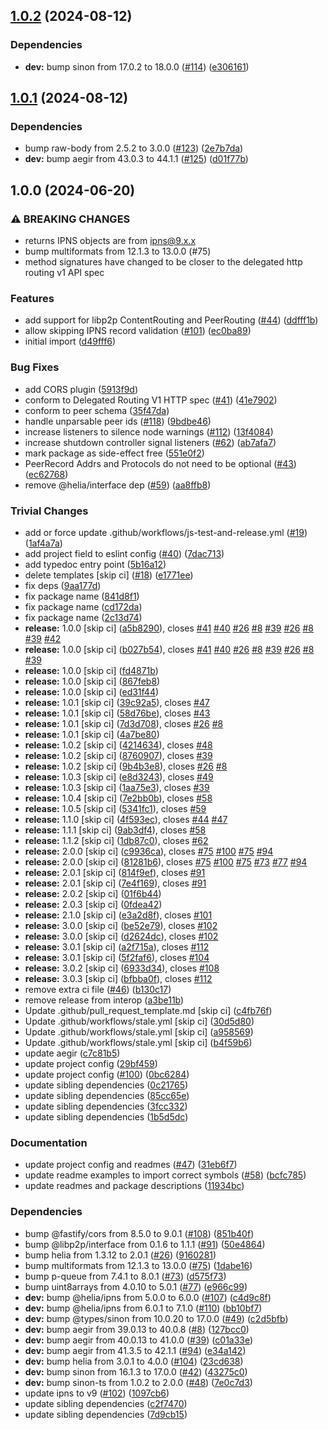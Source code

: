 ## [1.0.2](https://github.com/ipfs/helia-delegated-routing-v1-http-api/compare/v1.0.1...v1.0.2) (2024-08-12)

### Dependencies

* **dev:** bump sinon from 17.0.2 to 18.0.0 ([#114](https://github.com/ipfs/helia-delegated-routing-v1-http-api/issues/114)) ([e306161](https://github.com/ipfs/helia-delegated-routing-v1-http-api/commit/e3061613fb7dbe8773a9ac8eecea8013e9f6341e))

## [1.0.1](https://github.com/ipfs/helia-delegated-routing-v1-http-api/compare/v1.0.0...v1.0.1) (2024-08-12)

### Dependencies

* bump raw-body from 2.5.2 to 3.0.0 ([#123](https://github.com/ipfs/helia-delegated-routing-v1-http-api/issues/123)) ([2e7b7da](https://github.com/ipfs/helia-delegated-routing-v1-http-api/commit/2e7b7da9375e2a1f28ffa83d9c005a7556122489))
* **dev:** bump aegir from 43.0.3 to 44.1.1 ([#125](https://github.com/ipfs/helia-delegated-routing-v1-http-api/issues/125)) ([d01f77b](https://github.com/ipfs/helia-delegated-routing-v1-http-api/commit/d01f77b4c751e076fec0a1d99d2614a6427ff140))

## 1.0.0 (2024-06-20)


### ⚠ BREAKING CHANGES

* returns IPNS objects are from ipns@9.x.x
* bump multiformats from 12.1.3 to 13.0.0 (#75)
* method signatures have changed to be closer to the delegated http routing v1 API spec

### Features

* add support for libp2p ContentRouting and PeerRouting ([#44](https://github.com/ipfs/helia-delegated-routing-v1-http-api/issues/44)) ([ddfff1b](https://github.com/ipfs/helia-delegated-routing-v1-http-api/commit/ddfff1b0e9c5d58042841bdf3ba78ddef00dbcaf))
* allow skipping IPNS record validation ([#101](https://github.com/ipfs/helia-delegated-routing-v1-http-api/issues/101)) ([ec0ba89](https://github.com/ipfs/helia-delegated-routing-v1-http-api/commit/ec0ba898cbe6e839eda7ffc03c672cbaf7fcc4f6))
* initial import ([d49fff6](https://github.com/ipfs/helia-delegated-routing-v1-http-api/commit/d49fff63e425917854b81ec0b7dda45c190db753))


### Bug Fixes

* add CORS plugin ([5913f9d](https://github.com/ipfs/helia-delegated-routing-v1-http-api/commit/5913f9d656da0ab540e5238088394ca8ff44c2f4))
* conform to Delegated Routing V1 HTTP spec ([#41](https://github.com/ipfs/helia-delegated-routing-v1-http-api/issues/41)) ([41e7902](https://github.com/ipfs/helia-delegated-routing-v1-http-api/commit/41e790273f568d0ac939f97d4ff1b1a877345930))
* conform to peer schema ([35f47da](https://github.com/ipfs/helia-delegated-routing-v1-http-api/commit/35f47da0fc9e1db440894a5f213a6d5365716383))
* handle unparsable peer ids ([#118](https://github.com/ipfs/helia-delegated-routing-v1-http-api/issues/118)) ([9bdbe46](https://github.com/ipfs/helia-delegated-routing-v1-http-api/commit/9bdbe469577edda28e81f1799085cd1b49391331))
* increase listeners to silence node warnings ([#112](https://github.com/ipfs/helia-delegated-routing-v1-http-api/issues/112)) ([13f4084](https://github.com/ipfs/helia-delegated-routing-v1-http-api/commit/13f408422422e132f8c00f02108f87cf9ea01bb1))
* increase shutdown controller signal listeners ([#62](https://github.com/ipfs/helia-delegated-routing-v1-http-api/issues/62)) ([ab7afa7](https://github.com/ipfs/helia-delegated-routing-v1-http-api/commit/ab7afa7933eaed61dec9c82d8ac056ee11911436))
* mark package as side-effect free ([551e0f2](https://github.com/ipfs/helia-delegated-routing-v1-http-api/commit/551e0f230d0d53fece38c4bc652dbb827a67c87f))
* PeerRecord Addrs and Protocols do not need to be optional ([#43](https://github.com/ipfs/helia-delegated-routing-v1-http-api/issues/43)) ([ec62768](https://github.com/ipfs/helia-delegated-routing-v1-http-api/commit/ec62768fac9e556314219cc66432aae9624fb5f1))
* remove @helia/interface dep ([#59](https://github.com/ipfs/helia-delegated-routing-v1-http-api/issues/59)) ([aa8ffb8](https://github.com/ipfs/helia-delegated-routing-v1-http-api/commit/aa8ffb87bbfedba43f3bf201fe6c2a41221731da))


### Trivial Changes

* add or force update .github/workflows/js-test-and-release.yml ([#19](https://github.com/ipfs/helia-delegated-routing-v1-http-api/issues/19)) ([1af4a7a](https://github.com/ipfs/helia-delegated-routing-v1-http-api/commit/1af4a7af14c6a177177613917c39b7b4438f25c2))
* add project field to eslint config ([#40](https://github.com/ipfs/helia-delegated-routing-v1-http-api/issues/40)) ([7dac713](https://github.com/ipfs/helia-delegated-routing-v1-http-api/commit/7dac7133c3f6d3dcaf918080281c87d5c6fe9dd1))
* add typedoc entry point ([5b16a12](https://github.com/ipfs/helia-delegated-routing-v1-http-api/commit/5b16a125624dec9881023ad65b05ad7b52e4e524))
* delete templates [skip ci] ([#18](https://github.com/ipfs/helia-delegated-routing-v1-http-api/issues/18)) ([e1771ee](https://github.com/ipfs/helia-delegated-routing-v1-http-api/commit/e1771ee42889b06590f1c6915d7dc43266078e9b))
* fix deps ([9aa177d](https://github.com/ipfs/helia-delegated-routing-v1-http-api/commit/9aa177d038cc30bb6949624c8cc9266cc77364db))
* fix package name ([841d8f1](https://github.com/ipfs/helia-delegated-routing-v1-http-api/commit/841d8f16f9a60774714601dc20f4beeb9af3dff8))
* fix package name ([cd172da](https://github.com/ipfs/helia-delegated-routing-v1-http-api/commit/cd172da90de405c33cfe520f0671e7a582badd15))
* fix package name ([2c13d74](https://github.com/ipfs/helia-delegated-routing-v1-http-api/commit/2c13d74b8bb107c8fef2997eb631e81ecb7190d2))
* **release:** 1.0.0 [skip ci] ([a5b8290](https://github.com/ipfs/helia-delegated-routing-v1-http-api/commit/a5b829016b66df384aa334604e61222ded51de3e)), closes [#41](https://github.com/ipfs/helia-delegated-routing-v1-http-api/issues/41) [#40](https://github.com/ipfs/helia-delegated-routing-v1-http-api/issues/40) [#26](https://github.com/ipfs/helia-delegated-routing-v1-http-api/issues/26) [#8](https://github.com/ipfs/helia-delegated-routing-v1-http-api/issues/8) [#39](https://github.com/ipfs/helia-delegated-routing-v1-http-api/issues/39) [#26](https://github.com/ipfs/helia-delegated-routing-v1-http-api/issues/26) [#8](https://github.com/ipfs/helia-delegated-routing-v1-http-api/issues/8) [#39](https://github.com/ipfs/helia-delegated-routing-v1-http-api/issues/39) [#42](https://github.com/ipfs/helia-delegated-routing-v1-http-api/issues/42)
* **release:** 1.0.0 [skip ci] ([b027b54](https://github.com/ipfs/helia-delegated-routing-v1-http-api/commit/b027b540188ac27dd32e02c5f4d4715c741e483c)), closes [#41](https://github.com/ipfs/helia-delegated-routing-v1-http-api/issues/41) [#40](https://github.com/ipfs/helia-delegated-routing-v1-http-api/issues/40) [#26](https://github.com/ipfs/helia-delegated-routing-v1-http-api/issues/26) [#8](https://github.com/ipfs/helia-delegated-routing-v1-http-api/issues/8) [#39](https://github.com/ipfs/helia-delegated-routing-v1-http-api/issues/39) [#26](https://github.com/ipfs/helia-delegated-routing-v1-http-api/issues/26) [#8](https://github.com/ipfs/helia-delegated-routing-v1-http-api/issues/8) [#39](https://github.com/ipfs/helia-delegated-routing-v1-http-api/issues/39)
* **release:** 1.0.0 [skip ci] ([fd4871b](https://github.com/ipfs/helia-delegated-routing-v1-http-api/commit/fd4871bfbb8c6f8c22a1314420bde0e62ee5fb77))
* **release:** 1.0.0 [skip ci] ([867feb8](https://github.com/ipfs/helia-delegated-routing-v1-http-api/commit/867feb8d9d1531076740daf4271f29a198686796))
* **release:** 1.0.0 [skip ci] ([ed31f44](https://github.com/ipfs/helia-delegated-routing-v1-http-api/commit/ed31f447f4a10914c44eb069a52c542da6014cbe))
* **release:** 1.0.1 [skip ci] ([39c92a5](https://github.com/ipfs/helia-delegated-routing-v1-http-api/commit/39c92a5bb0055aabff9b2b11b184cdde5abff138)), closes [#47](https://github.com/ipfs/helia-delegated-routing-v1-http-api/issues/47)
* **release:** 1.0.1 [skip ci] ([58d76be](https://github.com/ipfs/helia-delegated-routing-v1-http-api/commit/58d76bed45a7c9f6385ac3f8f0ad78f7acfb22ff)), closes [#43](https://github.com/ipfs/helia-delegated-routing-v1-http-api/issues/43)
* **release:** 1.0.1 [skip ci] ([7d3d708](https://github.com/ipfs/helia-delegated-routing-v1-http-api/commit/7d3d708b7e053049996404403e13357f0af8cf7e)), closes [#26](https://github.com/ipfs/helia-delegated-routing-v1-http-api/issues/26) [#8](https://github.com/ipfs/helia-delegated-routing-v1-http-api/issues/8)
* **release:** 1.0.1 [skip ci] ([4a7be80](https://github.com/ipfs/helia-delegated-routing-v1-http-api/commit/4a7be8072b41899195bacc733414855bf1a7866d))
* **release:** 1.0.2 [skip ci] ([4214634](https://github.com/ipfs/helia-delegated-routing-v1-http-api/commit/4214634bf1d40595c30a48938cd616aa1fb3a5f0)), closes [#48](https://github.com/ipfs/helia-delegated-routing-v1-http-api/issues/48)
* **release:** 1.0.2 [skip ci] ([8760907](https://github.com/ipfs/helia-delegated-routing-v1-http-api/commit/87609076cbddb21591e845c5847593a2add95a7d)), closes [#39](https://github.com/ipfs/helia-delegated-routing-v1-http-api/issues/39)
* **release:** 1.0.2 [skip ci] ([9b4b3e8](https://github.com/ipfs/helia-delegated-routing-v1-http-api/commit/9b4b3e8e62e0f4311d44b286590815a50dde35d2)), closes [#26](https://github.com/ipfs/helia-delegated-routing-v1-http-api/issues/26) [#8](https://github.com/ipfs/helia-delegated-routing-v1-http-api/issues/8)
* **release:** 1.0.3 [skip ci] ([e8d3243](https://github.com/ipfs/helia-delegated-routing-v1-http-api/commit/e8d32433fdee062cea1e105b498d2f0db41529c8)), closes [#49](https://github.com/ipfs/helia-delegated-routing-v1-http-api/issues/49)
* **release:** 1.0.3 [skip ci] ([1aa75e3](https://github.com/ipfs/helia-delegated-routing-v1-http-api/commit/1aa75e35fe04bc7fe39ac2c87d0d321eeb7248b8)), closes [#39](https://github.com/ipfs/helia-delegated-routing-v1-http-api/issues/39)
* **release:** 1.0.4 [skip ci] ([7e2bb0b](https://github.com/ipfs/helia-delegated-routing-v1-http-api/commit/7e2bb0befbdf8bee18213b90d6a074a4cc240aa2)), closes [#58](https://github.com/ipfs/helia-delegated-routing-v1-http-api/issues/58)
* **release:** 1.0.5 [skip ci] ([5341fc1](https://github.com/ipfs/helia-delegated-routing-v1-http-api/commit/5341fc125b6b8b52fe2379f1392286962fef0fa4)), closes [#59](https://github.com/ipfs/helia-delegated-routing-v1-http-api/issues/59)
* **release:** 1.1.0 [skip ci] ([4f593ec](https://github.com/ipfs/helia-delegated-routing-v1-http-api/commit/4f593ece28accda1f6f0e160ddcb3f21586a0911)), closes [#44](https://github.com/ipfs/helia-delegated-routing-v1-http-api/issues/44) [#47](https://github.com/ipfs/helia-delegated-routing-v1-http-api/issues/47)
* **release:** 1.1.1 [skip ci] ([9ab3df4](https://github.com/ipfs/helia-delegated-routing-v1-http-api/commit/9ab3df41c74f6bbe985bee72aeeafe707291c226)), closes [#58](https://github.com/ipfs/helia-delegated-routing-v1-http-api/issues/58)
* **release:** 1.1.2 [skip ci] ([1db87c0](https://github.com/ipfs/helia-delegated-routing-v1-http-api/commit/1db87c03a16b6fe91d6e851c0242d916c687afa9)), closes [#62](https://github.com/ipfs/helia-delegated-routing-v1-http-api/issues/62)
* **release:** 2.0.0 [skip ci] ([c9936ca](https://github.com/ipfs/helia-delegated-routing-v1-http-api/commit/c9936ca034fa2e2de178286c242ba2ea1f6427aa)), closes [#75](https://github.com/ipfs/helia-delegated-routing-v1-http-api/issues/75) [#100](https://github.com/ipfs/helia-delegated-routing-v1-http-api/issues/100) [#75](https://github.com/ipfs/helia-delegated-routing-v1-http-api/issues/75) [#94](https://github.com/ipfs/helia-delegated-routing-v1-http-api/issues/94)
* **release:** 2.0.0 [skip ci] ([81281b6](https://github.com/ipfs/helia-delegated-routing-v1-http-api/commit/81281b6d0ef6ee8afd637958cadddaea9d11978b)), closes [#75](https://github.com/ipfs/helia-delegated-routing-v1-http-api/issues/75) [#100](https://github.com/ipfs/helia-delegated-routing-v1-http-api/issues/100) [#75](https://github.com/ipfs/helia-delegated-routing-v1-http-api/issues/75) [#73](https://github.com/ipfs/helia-delegated-routing-v1-http-api/issues/73) [#77](https://github.com/ipfs/helia-delegated-routing-v1-http-api/issues/77) [#94](https://github.com/ipfs/helia-delegated-routing-v1-http-api/issues/94)
* **release:** 2.0.1 [skip ci] ([814f9ef](https://github.com/ipfs/helia-delegated-routing-v1-http-api/commit/814f9ef65559a109377ecd85ac264bb4c06413b6)), closes [#91](https://github.com/ipfs/helia-delegated-routing-v1-http-api/issues/91)
* **release:** 2.0.1 [skip ci] ([7e4f169](https://github.com/ipfs/helia-delegated-routing-v1-http-api/commit/7e4f1697fed98a583f9e6f0db7312691fa5676e4)), closes [#91](https://github.com/ipfs/helia-delegated-routing-v1-http-api/issues/91)
* **release:** 2.0.2 [skip ci] ([01f6b44](https://github.com/ipfs/helia-delegated-routing-v1-http-api/commit/01f6b44b6bd2ef8aa1d07416ea279fdbda6792ce))
* **release:** 2.0.3 [skip ci] ([0fdea42](https://github.com/ipfs/helia-delegated-routing-v1-http-api/commit/0fdea42cebf73855b157011434c281d8a1770f0b))
* **release:** 2.1.0 [skip ci] ([e3a2d8f](https://github.com/ipfs/helia-delegated-routing-v1-http-api/commit/e3a2d8f25ea2d4e964f5f3e0233587e2f8b6544e)), closes [#101](https://github.com/ipfs/helia-delegated-routing-v1-http-api/issues/101)
* **release:** 3.0.0 [skip ci] ([be52e79](https://github.com/ipfs/helia-delegated-routing-v1-http-api/commit/be52e790b9aed9be586ccc02e64c8f47617569b3)), closes [#102](https://github.com/ipfs/helia-delegated-routing-v1-http-api/issues/102)
* **release:** 3.0.0 [skip ci] ([d2624dc](https://github.com/ipfs/helia-delegated-routing-v1-http-api/commit/d2624dc2bd747d77beab7d699e3bcbb9d59a3c88)), closes [#102](https://github.com/ipfs/helia-delegated-routing-v1-http-api/issues/102)
* **release:** 3.0.1 [skip ci] ([a2f715a](https://github.com/ipfs/helia-delegated-routing-v1-http-api/commit/a2f715a7f8b77fdc6a4a62cc222a8e8da2b0d9fa)), closes [#112](https://github.com/ipfs/helia-delegated-routing-v1-http-api/issues/112)
* **release:** 3.0.1 [skip ci] ([5f2faf6](https://github.com/ipfs/helia-delegated-routing-v1-http-api/commit/5f2faf6334550eb393f1e6c43d82459aea45ddc3)), closes [#104](https://github.com/ipfs/helia-delegated-routing-v1-http-api/issues/104)
* **release:** 3.0.2 [skip ci] ([6933d34](https://github.com/ipfs/helia-delegated-routing-v1-http-api/commit/6933d34bf25fc09fb985d6e221519745f85c30e5)), closes [#108](https://github.com/ipfs/helia-delegated-routing-v1-http-api/issues/108)
* **release:** 3.0.3 [skip ci] ([bfbba0f](https://github.com/ipfs/helia-delegated-routing-v1-http-api/commit/bfbba0fa7f44d666ecd6ee04996c6a0facac4c87)), closes [#112](https://github.com/ipfs/helia-delegated-routing-v1-http-api/issues/112)
* remove extra ci file ([#46](https://github.com/ipfs/helia-delegated-routing-v1-http-api/issues/46)) ([b130c17](https://github.com/ipfs/helia-delegated-routing-v1-http-api/commit/b130c1757e025f87f89ee2d3d0af6bc97735ec6b))
* remove release from interop ([a3be11b](https://github.com/ipfs/helia-delegated-routing-v1-http-api/commit/a3be11b359e53b12b73f554003f2f0fb243c1405))
* Update .github/pull_request_template.md [skip ci] ([c4fb76f](https://github.com/ipfs/helia-delegated-routing-v1-http-api/commit/c4fb76fedb742166025afbc3ab9cfb9663911c59))
* Update .github/workflows/stale.yml [skip ci] ([30d5d80](https://github.com/ipfs/helia-delegated-routing-v1-http-api/commit/30d5d8074c13dbc3e5b6f09c59f218e7861d9837))
* Update .github/workflows/stale.yml [skip ci] ([a958569](https://github.com/ipfs/helia-delegated-routing-v1-http-api/commit/a95856909896a32a169cf73945e05e8305d67e80))
* Update .github/workflows/stale.yml [skip ci] ([b4f59b6](https://github.com/ipfs/helia-delegated-routing-v1-http-api/commit/b4f59b698d36ba23911a39f6bdd01b2be14e8d3b))
* update aegir ([c7c81b5](https://github.com/ipfs/helia-delegated-routing-v1-http-api/commit/c7c81b5004efae54a57dd513ed1b5d0520658238))
* update project config ([29bf459](https://github.com/ipfs/helia-delegated-routing-v1-http-api/commit/29bf459aa63e15c4a0b20c202416b3c1a22fbd7b))
* update project config ([#100](https://github.com/ipfs/helia-delegated-routing-v1-http-api/issues/100)) ([0bc6284](https://github.com/ipfs/helia-delegated-routing-v1-http-api/commit/0bc628408563039b65010f76a9ffc2f4f3c5e270))
* update sibling dependencies ([0c21765](https://github.com/ipfs/helia-delegated-routing-v1-http-api/commit/0c21765fffe7315ba74de75254b2ed43aded342b))
* update sibling dependencies ([85cc65e](https://github.com/ipfs/helia-delegated-routing-v1-http-api/commit/85cc65ec5fcf64b7e28fa6ae5d7c785457991a60))
* update sibling dependencies ([3fcc332](https://github.com/ipfs/helia-delegated-routing-v1-http-api/commit/3fcc33288d53525aaeb2ebe9d74782eb2f8983ee))
* update sibling dependencies ([1b5d5dc](https://github.com/ipfs/helia-delegated-routing-v1-http-api/commit/1b5d5dcc717499fae21cbcd72e368a982a520508))


### Documentation

* update project config and readmes ([#47](https://github.com/ipfs/helia-delegated-routing-v1-http-api/issues/47)) ([31eb6f7](https://github.com/ipfs/helia-delegated-routing-v1-http-api/commit/31eb6f77c66a7e0e0e8f9a0b828dfbd70fbf5929))
* update readme examples to import correct symbols ([#58](https://github.com/ipfs/helia-delegated-routing-v1-http-api/issues/58)) ([bcfc785](https://github.com/ipfs/helia-delegated-routing-v1-http-api/commit/bcfc78563b8bfb549fdb070da3df36bfb601b7c7))
* update readmes and package descriptions ([11934bc](https://github.com/ipfs/helia-delegated-routing-v1-http-api/commit/11934bc9c482b87e8303ea4393c49c7f1c029bd9))


### Dependencies

* bump @fastify/cors from 8.5.0 to 9.0.1 ([#108](https://github.com/ipfs/helia-delegated-routing-v1-http-api/issues/108)) ([851b40f](https://github.com/ipfs/helia-delegated-routing-v1-http-api/commit/851b40f29e17804a86969773bde3d8997c8628e5))
* bump @libp2p/interface from 0.1.6 to 1.1.1 ([#91](https://github.com/ipfs/helia-delegated-routing-v1-http-api/issues/91)) ([50e4864](https://github.com/ipfs/helia-delegated-routing-v1-http-api/commit/50e4864df6584dae794b8720c4f9516ee74790ff))
* bump helia from 1.3.12 to 2.0.1 ([#26](https://github.com/ipfs/helia-delegated-routing-v1-http-api/issues/26)) ([9160281](https://github.com/ipfs/helia-delegated-routing-v1-http-api/commit/9160281a11058a36ff03962fb89d575a88ac901c))
* bump multiformats from 12.1.3 to 13.0.0 ([#75](https://github.com/ipfs/helia-delegated-routing-v1-http-api/issues/75)) ([1dabe16](https://github.com/ipfs/helia-delegated-routing-v1-http-api/commit/1dabe16d06944e73015ef4289fb36353f74f1768))
* bump p-queue from 7.4.1 to 8.0.1 ([#73](https://github.com/ipfs/helia-delegated-routing-v1-http-api/issues/73)) ([d575f73](https://github.com/ipfs/helia-delegated-routing-v1-http-api/commit/d575f7374c64504940d5951c120551826b0a87e7))
* bump uint8arrays from 4.0.10 to 5.0.1 ([#77](https://github.com/ipfs/helia-delegated-routing-v1-http-api/issues/77)) ([e966c99](https://github.com/ipfs/helia-delegated-routing-v1-http-api/commit/e966c99fa1b369cae526e47523a4071a70627917))
* **dev:** bump @helia/ipns from 5.0.0 to 6.0.0 ([#107](https://github.com/ipfs/helia-delegated-routing-v1-http-api/issues/107)) ([c4d9c8f](https://github.com/ipfs/helia-delegated-routing-v1-http-api/commit/c4d9c8f906150dbe1157e95cc31545524e17ca82))
* **dev:** bump @helia/ipns from 6.0.1 to 7.1.0 ([#110](https://github.com/ipfs/helia-delegated-routing-v1-http-api/issues/110)) ([bb10bf7](https://github.com/ipfs/helia-delegated-routing-v1-http-api/commit/bb10bf7c93ea9a8f7c21268aa5711a1f11d6dca6))
* **dev:** bump @types/sinon from 10.0.20 to 17.0.0 ([#49](https://github.com/ipfs/helia-delegated-routing-v1-http-api/issues/49)) ([c2d5bfb](https://github.com/ipfs/helia-delegated-routing-v1-http-api/commit/c2d5bfb4fc7fb87f0bea7e0ca4c63ddf395bd05b))
* **dev:** bump aegir from 39.0.13 to 40.0.8 ([#8](https://github.com/ipfs/helia-delegated-routing-v1-http-api/issues/8)) ([127bcc0](https://github.com/ipfs/helia-delegated-routing-v1-http-api/commit/127bcc0ff509b57ee972ac949d48b579b7fe7f07))
* **dev:** bump aegir from 40.0.13 to 41.0.0 ([#39](https://github.com/ipfs/helia-delegated-routing-v1-http-api/issues/39)) ([c01a33e](https://github.com/ipfs/helia-delegated-routing-v1-http-api/commit/c01a33eecf137c6773cf9b34ca05c12f18d04b09))
* **dev:** bump aegir from 41.3.5 to 42.1.1 ([#94](https://github.com/ipfs/helia-delegated-routing-v1-http-api/issues/94)) ([e34a142](https://github.com/ipfs/helia-delegated-routing-v1-http-api/commit/e34a142f4aff8a9a5899f47a31b898f21a3c4b39))
* **dev:** bump helia from 3.0.1 to 4.0.0 ([#104](https://github.com/ipfs/helia-delegated-routing-v1-http-api/issues/104)) ([23cd638](https://github.com/ipfs/helia-delegated-routing-v1-http-api/commit/23cd638dc1a601bacaca63abb017567b1dbf4341))
* **dev:** bump sinon from 16.1.3 to 17.0.0 ([#42](https://github.com/ipfs/helia-delegated-routing-v1-http-api/issues/42)) ([43275c0](https://github.com/ipfs/helia-delegated-routing-v1-http-api/commit/43275c08ae0db55298aa9212b6755c8fb41264a3))
* **dev:** bump sinon-ts from 1.0.2 to 2.0.0 ([#48](https://github.com/ipfs/helia-delegated-routing-v1-http-api/issues/48)) ([7e0c7d3](https://github.com/ipfs/helia-delegated-routing-v1-http-api/commit/7e0c7d3484d115596bfa0690ea81cb62bc10477e))
* update ipns to v9 ([#102](https://github.com/ipfs/helia-delegated-routing-v1-http-api/issues/102)) ([1097cb6](https://github.com/ipfs/helia-delegated-routing-v1-http-api/commit/1097cb6bd90741bf55d46f9c3e07bfa9f01f362b))
* update sibling dependencies ([c2f7470](https://github.com/ipfs/helia-delegated-routing-v1-http-api/commit/c2f74702796965c0096a42fe29c9eaf124ff899d))
* update sibling dependencies ([7d9cb15](https://github.com/ipfs/helia-delegated-routing-v1-http-api/commit/7d9cb15f8d22e5bbfc549de64a7abc8d2ff15a3c))
